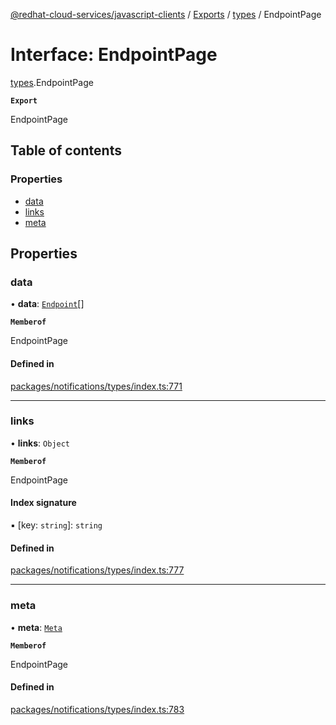[@redhat-cloud-services/javascript-clients](../README.md) / [Exports](../modules.md) / [types](../modules/types.md) / EndpointPage

# Interface: EndpointPage

[types](../modules/types.md).EndpointPage

**`Export`**

EndpointPage

## Table of contents

### Properties

- [data](types.EndpointPage.md#data)
- [links](types.EndpointPage.md#links)
- [meta](types.EndpointPage.md#meta)

## Properties

### data

• **data**: [`Endpoint`](types.Endpoint.md)[]

**`Memberof`**

EndpointPage

#### Defined in

[packages/notifications/types/index.ts:771](https://github.com/RedHatInsights/javascript-clients/blob/main/packages/notifications/types/index.ts#L771)

___

### links

• **links**: `Object`

**`Memberof`**

EndpointPage

#### Index signature

▪ [key: `string`]: `string`

#### Defined in

[packages/notifications/types/index.ts:777](https://github.com/RedHatInsights/javascript-clients/blob/main/packages/notifications/types/index.ts#L777)

___

### meta

• **meta**: [`Meta`](types.Meta.md)

**`Memberof`**

EndpointPage

#### Defined in

[packages/notifications/types/index.ts:783](https://github.com/RedHatInsights/javascript-clients/blob/main/packages/notifications/types/index.ts#L783)

